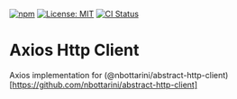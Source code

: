 [![npm](https://img.shields.io/npm/v/@nbottarini/axios-http-client.svg)](https://www.npmjs.com/package/@nbottarini/axios-http-client)
[![License: MIT](https://img.shields.io/badge/License-MIT-yellow.svg)](https://opensource.org/licenses/MIT)
[![CI Status](https://github.com/nbottarini/http-client-js/actions/workflows/axios-http-client.yml/badge.svg?branch=main)](https://github.com/nbottarini/http-client-js/actions)

# Axios Http Client
Axios implementation for (@nbottarini/abstract-http-client)[https://github.com/nbottarini/abstract-http-client]
